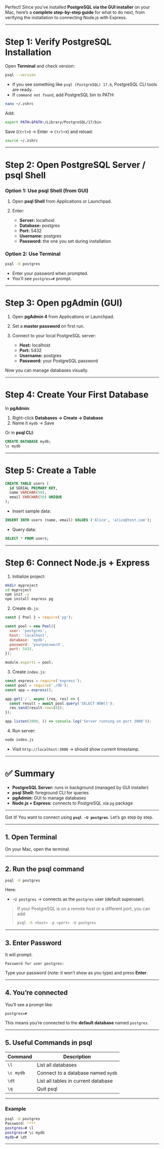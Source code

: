 Perfect! Since you’ve installed **PostgreSQL via the GUI installer** on your Mac, here’s a **complete step-by-step guide** for what to do next, from verifying the installation to connecting Node.js with Express.

---

# **Step 1: Verify PostgreSQL Installation**

Open **Terminal** and check version:

```bash
psql --version
```

* If you see something like `psql (PostgreSQL) 17.6`, PostgreSQL CLI tools are ready.
* If `command not found`, add PostgreSQL bin to PATH:

```bash
nano ~/.zshrc
```

Add:

```bash
export PATH=$PATH:/Library/PostgreSQL/17/bin
```

Save (`Ctrl+O` → Enter → `Ctrl+X`) and reload:

```bash
source ~/.zshrc
```

---

# **Step 2: Open PostgreSQL Server / psql Shell**

### Option 1: Use psql Shell (from GUI)

1. Open **psql Shell** from Applications or Launchpad.
2. Enter:

   * **Server:** localhost
   * **Database:** postgres
   * **Port:** 5432
   * **Username:** postgres
   * **Password:** the one you set during installation

### Option 2: Use Terminal

```bash
psql -U postgres
```

* Enter your password when prompted.
* You’ll see `postgres=#` prompt.

---

# **Step 3: Open pgAdmin (GUI)**

1. Open **pgAdmin 4** from Applications or Launchpad.
2. Set a **master password** on first run.
3. Connect to your local PostgreSQL server:

   * **Host:** localhost
   * **Port:** 5432
   * **Username:** postgres
   * **Password:** your PostgreSQL password

Now you can manage databases visually.

---

# **Step 4: Create Your First Database**

In **pgAdmin**:

1. Right-click **Databases → Create → Database**
2. Name it `mydb` → Save

Or in **psql CLI**:

```sql
CREATE DATABASE mydb;
\c mydb
```

---

# **Step 5: Create a Table**

```sql
CREATE TABLE users (
  id SERIAL PRIMARY KEY,
  name VARCHAR(50),
  email VARCHAR(50) UNIQUE
);
```

* Insert sample data:

```sql
INSERT INTO users (name, email) VALUES ('Alice', 'alice@test.com');
```

* Query data:

```sql
SELECT * FROM users;
```

---

# **Step 6: Connect Node.js + Express**

1. Initialize project:

```bash
mkdir myproject
cd myproject
npm init -y
npm install express pg
```

2. Create `db.js`:

```js
const { Pool } = require('pg');

const pool = new Pool({
  user: 'postgres',
  host: 'localhost',
  database: 'mydb',
  password: 'yourpassword',
  port: 5432,
});

module.exports = pool;
```

3. Create `index.js`:

```js
const express = require('express');
const pool = require('./db');
const app = express();

app.get('/', async (req, res) => {
  const result = await pool.query('SELECT NOW()');
  res.send(result.rows[0]);
});

app.listen(3000, () => console.log('Server running on port 3000'));
```

4. Run server:

```bash
node index.js
```

* Visit `http://localhost:3000` → should show current timestamp.

---

# ✅ **Summary**

* **PostgreSQL Server:** runs in background (managed by GUI installer)
* **psql Shell:** foreground CLI for queries
* **pgAdmin:** GUI to manage databases
* **Node.js + Express:** connects to PostgreSQL via `pg` package

---

Got it! You want to connect using **`psql -U postgres`**. Let’s go step by step.

---

## **1. Open Terminal**

On your Mac, open the terminal.

---

## **2. Run the psql command**

```bash
psql -U postgres
```

Here:

* `-U postgres` → connects as the `postgres` user (default superuser).

> If your PostgreSQL is on a remote host or a different port, you can add:
>
> ```bash
> psql -h <host> -p <port> -U postgres
> ```

---

## **3. Enter Password**

It will prompt:

```
Password for user postgres:
```

Type your password (note: it won’t show as you type) and press **Enter**.

---

## **4. You’re connected**

You’ll see a prompt like:

```
postgres=#
```

This means you’re connected to the **default database** named `postgres`.

---

## **5. Useful Commands in psql**

| Command   | Description                         |
| --------- | ----------------------------------- |
| `\l`      | List all databases                  |
| `\c mydb` | Connect to a database named `mydb`  |
| `\dt`     | List all tables in current database |
| `\q`      | Quit psql                           |

---

### **Example**

```bash
psql -U postgres
Password: ****
postgres=# \l
postgres=# \c mydb
mydb=# \dt
```

---


